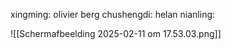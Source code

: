 xingming: olivier berg
chushengdi: helan
nianling: 

![[Scherm­afbeelding 2025-02-11 om 17.53.03.png]]
